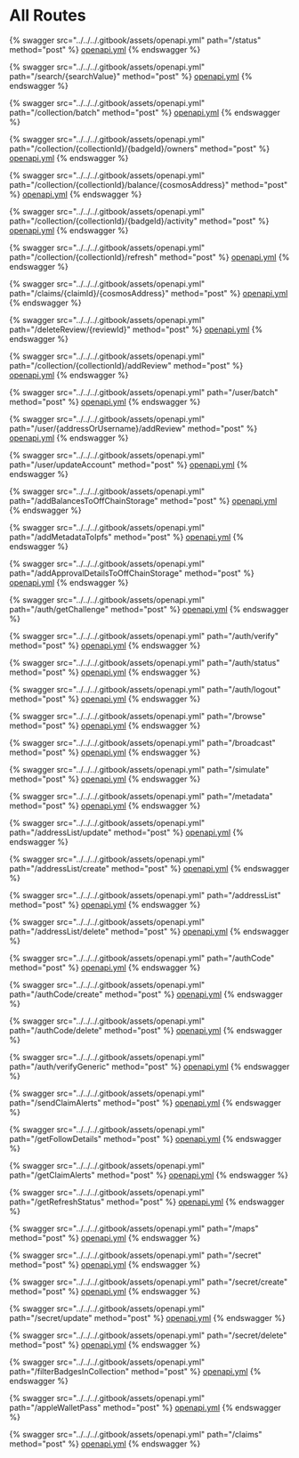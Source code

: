# All Routes



{% swagger src="../../../.gitbook/assets/openapi.yml" path="/status" method="post" %}
[openapi.yml](../../../.gitbook/assets/openapi.yml)
{% endswagger %}

{% swagger src="../../../.gitbook/assets/openapi.yml" path="/search/{searchValue}" method="post" %}
[openapi.yml](../../../.gitbook/assets/openapi.yml)
{% endswagger %}

{% swagger src="../../../.gitbook/assets/openapi.yml" path="/collection/batch" method="post" %}
[openapi.yml](../../../.gitbook/assets/openapi.yml)
{% endswagger %}

{% swagger src="../../../.gitbook/assets/openapi.yml" path="/collection/{collectionId}/{badgeId}/owners" method="post" %}
[openapi.yml](../../../.gitbook/assets/openapi.yml)
{% endswagger %}

{% swagger src="../../../.gitbook/assets/openapi.yml" path="/collection/{collectionId}/balance/{cosmosAddress}" method="post" %}
[openapi.yml](../../../.gitbook/assets/openapi.yml)
{% endswagger %}

{% swagger src="../../../.gitbook/assets/openapi.yml" path="/collection/{collectionId}/{badgeId}/activity" method="post" %}
[openapi.yml](../../../.gitbook/assets/openapi.yml)
{% endswagger %}

{% swagger src="../../../.gitbook/assets/openapi.yml" path="/collection/{collectionId}/refresh" method="post" %}
[openapi.yml](../../../.gitbook/assets/openapi.yml)
{% endswagger %}

{% swagger src="../../../.gitbook/assets/openapi.yml" path="/claims/{claimId}/{cosmosAddress}" method="post" %}
[openapi.yml](../../../.gitbook/assets/openapi.yml)
{% endswagger %}

{% swagger src="../../../.gitbook/assets/openapi.yml" path="/deleteReview/{reviewId}" method="post" %}
[openapi.yml](../../../.gitbook/assets/openapi.yml)
{% endswagger %}

{% swagger src="../../../.gitbook/assets/openapi.yml" path="/collection/{collectionId}/addReview" method="post" %}
[openapi.yml](../../../.gitbook/assets/openapi.yml)
{% endswagger %}

{% swagger src="../../../.gitbook/assets/openapi.yml" path="/user/batch" method="post" %}
[openapi.yml](../../../.gitbook/assets/openapi.yml)
{% endswagger %}

{% swagger src="../../../.gitbook/assets/openapi.yml" path="/user/{addressOrUsername}/addReview" method="post" %}
[openapi.yml](../../../.gitbook/assets/openapi.yml)
{% endswagger %}

{% swagger src="../../../.gitbook/assets/openapi.yml" path="/user/updateAccount" method="post" %}
[openapi.yml](../../../.gitbook/assets/openapi.yml)
{% endswagger %}

{% swagger src="../../../.gitbook/assets/openapi.yml" path="/addBalancesToOffChainStorage" method="post" %}
[openapi.yml](../../../.gitbook/assets/openapi.yml)
{% endswagger %}

{% swagger src="../../../.gitbook/assets/openapi.yml" path="/addMetadataToIpfs" method="post" %}
[openapi.yml](../../../.gitbook/assets/openapi.yml)
{% endswagger %}

{% swagger src="../../../.gitbook/assets/openapi.yml" path="/addApprovalDetailsToOffChainStorage" method="post" %}
[openapi.yml](../../../.gitbook/assets/openapi.yml)
{% endswagger %}

{% swagger src="../../../.gitbook/assets/openapi.yml" path="/auth/getChallenge" method="post" %}
[openapi.yml](../../../.gitbook/assets/openapi.yml)
{% endswagger %}

{% swagger src="../../../.gitbook/assets/openapi.yml" path="/auth/verify" method="post" %}
[openapi.yml](../../../.gitbook/assets/openapi.yml)
{% endswagger %}

{% swagger src="../../../.gitbook/assets/openapi.yml" path="/auth/status" method="post" %}
[openapi.yml](../../../.gitbook/assets/openapi.yml)
{% endswagger %}

{% swagger src="../../../.gitbook/assets/openapi.yml" path="/auth/logout" method="post" %}
[openapi.yml](../../../.gitbook/assets/openapi.yml)
{% endswagger %}

{% swagger src="../../../.gitbook/assets/openapi.yml" path="/browse" method="post" %}
[openapi.yml](../../../.gitbook/assets/openapi.yml)
{% endswagger %}

{% swagger src="../../../.gitbook/assets/openapi.yml" path="/broadcast" method="post" %}
[openapi.yml](../../../.gitbook/assets/openapi.yml)
{% endswagger %}

{% swagger src="../../../.gitbook/assets/openapi.yml" path="/simulate" method="post" %}
[openapi.yml](../../../.gitbook/assets/openapi.yml)
{% endswagger %}

{% swagger src="../../../.gitbook/assets/openapi.yml" path="/metadata" method="post" %}
[openapi.yml](../../../.gitbook/assets/openapi.yml)
{% endswagger %}

{% swagger src="../../../.gitbook/assets/openapi.yml" path="/addressList/update" method="post" %}
[openapi.yml](../../../.gitbook/assets/openapi.yml)
{% endswagger %}

{% swagger src="../../../.gitbook/assets/openapi.yml" path="/addressList/create" method="post" %}
[openapi.yml](../../../.gitbook/assets/openapi.yml)
{% endswagger %}

{% swagger src="../../../.gitbook/assets/openapi.yml" path="/addressList" method="post" %}
[openapi.yml](../../../.gitbook/assets/openapi.yml)
{% endswagger %}

{% swagger src="../../../.gitbook/assets/openapi.yml" path="/addressList/delete" method="post" %}
[openapi.yml](../../../.gitbook/assets/openapi.yml)
{% endswagger %}

{% swagger src="../../../.gitbook/assets/openapi.yml" path="/authCode" method="post" %}
[openapi.yml](../../../.gitbook/assets/openapi.yml)
{% endswagger %}

{% swagger src="../../../.gitbook/assets/openapi.yml" path="/authCode/create" method="post" %}
[openapi.yml](../../../.gitbook/assets/openapi.yml)
{% endswagger %}

{% swagger src="../../../.gitbook/assets/openapi.yml" path="/authCode/delete" method="post" %}
[openapi.yml](../../../.gitbook/assets/openapi.yml)
{% endswagger %}

{% swagger src="../../../.gitbook/assets/openapi.yml" path="/auth/verifyGeneric" method="post" %}
[openapi.yml](../../../.gitbook/assets/openapi.yml)
{% endswagger %}

{% swagger src="../../../.gitbook/assets/openapi.yml" path="/sendClaimAlerts" method="post" %}
[openapi.yml](../../../.gitbook/assets/openapi.yml)
{% endswagger %}

{% swagger src="../../../.gitbook/assets/openapi.yml" path="/getFollowDetails" method="post" %}
[openapi.yml](../../../.gitbook/assets/openapi.yml)
{% endswagger %}

{% swagger src="../../../.gitbook/assets/openapi.yml" path="/getClaimAlerts" method="post" %}
[openapi.yml](../../../.gitbook/assets/openapi.yml)
{% endswagger %}

{% swagger src="../../../.gitbook/assets/openapi.yml" path="/getRefreshStatus" method="post" %}
[openapi.yml](../../../.gitbook/assets/openapi.yml)
{% endswagger %}

{% swagger src="../../../.gitbook/assets/openapi.yml" path="/maps" method="post" %}
[openapi.yml](../../../.gitbook/assets/openapi.yml)
{% endswagger %}

{% swagger src="../../../.gitbook/assets/openapi.yml" path="/secret" method="post" %}
[openapi.yml](../../../.gitbook/assets/openapi.yml)
{% endswagger %}

{% swagger src="../../../.gitbook/assets/openapi.yml" path="/secret/create" method="post" %}
[openapi.yml](../../../.gitbook/assets/openapi.yml)
{% endswagger %}

{% swagger src="../../../.gitbook/assets/openapi.yml" path="/secret/update" method="post" %}
[openapi.yml](../../../.gitbook/assets/openapi.yml)
{% endswagger %}

{% swagger src="../../../.gitbook/assets/openapi.yml" path="/secret/delete" method="post" %}
[openapi.yml](../../../.gitbook/assets/openapi.yml)
{% endswagger %}

{% swagger src="../../../.gitbook/assets/openapi.yml" path="/filterBadgesInCollection" method="post" %}
[openapi.yml](../../../.gitbook/assets/openapi.yml)
{% endswagger %}

{% swagger src="../../../.gitbook/assets/openapi.yml" path="/appleWalletPass" method="post" %}
[openapi.yml](../../../.gitbook/assets/openapi.yml)
{% endswagger %}

{% swagger src="../../../.gitbook/assets/openapi.yml" path="/claims" method="post" %}
[openapi.yml](../../../.gitbook/assets/openapi.yml)
{% endswagger %}

